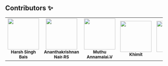 ## Contributors ✨

<!-- ALL-CONTRIBUTORS-LIST:START - Do not remove or modify this section -->

<table>
  <tr>
      <td align="center"><a href="https://github.com/harshsbais"><img src="https://avatars1.githubusercontent.com/u/43093686?s=460&u=62860f0fa1d2f99a341434cff702a3010d9319bf&v=4" width="100px;" alt=""/><br /><sub><b>Harsh Singh Bais 
</b></sub></a><br />
       <td align="center"><a href="https://github.com/akrish4"><img src="https://avatars1.githubusercontent.com/u/61831021?s=460&u=31f7ece09fb07c20b3b97673f448e762dc0946b0&v=4" width="100px;" alt=""/><br /><sub><b>Ananthakrishnan Nair RS 
</b></sub></a><br />
       <td align="center"><a href="https://github.com/muthuannamalai12"><img src="https://avatars0.githubusercontent.com/u/64524822?s=460&u=c1f8f317ca1eb1340f411b69b3b7c85446303ae5&v=4" width="100px;" alt=""/><br /><sub><b>Muthu Annamalai.V
</b></sub></a><br />
       <td align="center"><a href="https://github.com/Khimit"><img src="https://avatars0.githubusercontent.com/u/46605529?s=460&u=7d782c84315c0fe81ba2e12e00170798cd1fd4ed&v=4" width="100px;" alt=""/><br /><sub><b>Khimit
</b></sub></a><br />
       <td align="center"><a href="https://github.com/tharunc"><img src="https://avatars0.githubusercontent.com/u/68283386?s=460&v=4" width="100px;" alt=""/><br /><sub><b>tharunc 
</b></sub></a><br />
       <td align="center"><a href="https://github.com/amanchande"><img src="https://avatars2.githubusercontent.com/u/40210413?s=460&v=4" width="100px;" alt=""/><br /><sub><b>Aman Chande 
</b></sub></a><br />
       <td align="center"><a href="https://github.com/Rohit-bisht-rise
"><img src="https://avatars2.githubusercontent.com/u/61354524?s=460&u=ef331a1bb8819e7f87be96cdf1c0665b12a80a00&v=4" width="100px;" alt=""/><br /><sub><b>Rohit Bisht
</b></sub></a><br />
       <td align="center"><a href="https://github.com/musavveer"><img src="https://avatars1.githubusercontent.com/u/62888562?s=460&u=584c4b33d04caae5c200f29e19a26ffdcfe49393&v=4" width="100px;" alt=""/><br /><sub><b>Musavveer Rehaman
</b></sub></a><br />
     
<!-- ALL-CONTRIBUTORS-LIST:END - Do not remove or modify this section -->
